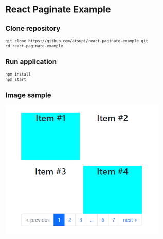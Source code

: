 # React Paginate Example

## Clone repository
```
git clone https://github.com/atsupi/react-paginate-example.git
cd react-paginate-example
```

## Run application
```
npm install
npm start
```

## Image sample
![image.png](./doc/image.png)

